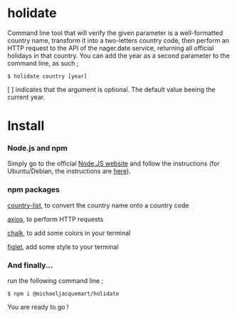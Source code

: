 # holidate

Command line tool that will verify the given parameter is a well-formatted country name, transform it into a two-letters country code, then perform an HTTP request to the API of the nager.date service, returning all official holidays in that country. You can add the year as a second parameter to the command line, as such ;

```
$ holidate country [year]
```

[ ] indicates that the argument is optional. The default value beeing the current year.



# Install
### Node.js and npm

 Simply go to the official [Node.JS website](https://nodejs.org/en/) and follow the instructions (for Ubuntu/Debian, the instructions are [here](https://github.com/nodesource/distributions/blob/master/README.md)).

### npm packages

[country-list](https://www.npmjs.com/package/country-list), to convert the country name onto a country code

[axios](https://www.npmjs.com/package/axios), to perform HTTP requests

[chalk](https://www.npmjs.com/package/chalk), to add some colors in your terminal

[figlet](https://www.npmjs.com/package/figlet), add some style to your terminal











### And finally...


run the following command line ;

```
$ npm i @michaeljacquemart/holidate

```


You are ready to go !
